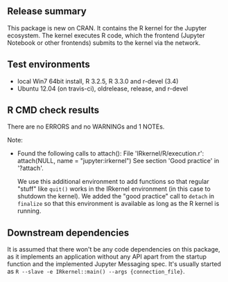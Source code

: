 ## Release summary

This package is new on CRAN. It contains the R kernel for the Jupyter
ecosystem. The kernel executes R code, which the frontend (Jupyter Notebook or
other frontends) submits to the kernel via the network.

## Test environments

* local Win7 64bit install, R 3.2.5, R 3.3.0 and r-devel (3.4)
* Ubuntu 12.04 (on travis-ci), oldrelease, release, and r-devel

## R CMD check results

There are no ERRORS and no WARNINGs and 1 NOTEs.

Note:

* Found the following calls to attach():
  File 'IRkernel/R/execution.r':
    attach(NULL, name = "jupyter:irkernel")
  See section 'Good practice' in '?attach'.

  We use this additional environment to add functions so that regular "stuff"
  like `quit()` works in the IRkernel environment (in this case to shutdown the
  kernel). We added the "good practice" call to `detach` in `finalize` so that
  this environment is available as long as the R kernel is running.

## Downstream dependencies

It is assumed that there won't be any code dependencies on this package, as it
implements an application without any API apart from the startup function and the
implemented Jupyter Messaging spec. It's usually started as
`R --slave -e IRkernel::main() --args {connection_file}`.
